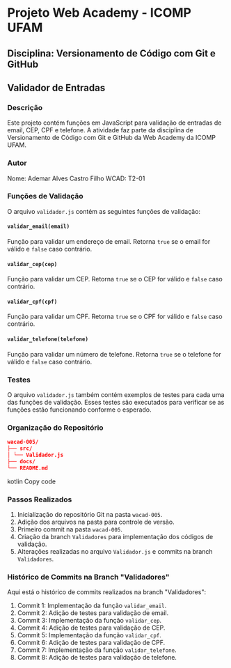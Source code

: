 # Projeto Web Academy - ICOMP UFAM
## Disciplina: Versionamento de Código com Git e GitHub

## Validador de Entradas

### Descrição
Este projeto contém funções em JavaScript para validação de entradas de email, CEP, CPF e telefone. A atividade faz parte da disciplina de Versionamento de Código com Git e GitHub da Web Academy da ICOMP UFAM.

### Autor
Nome: Ademar Alves Castro Filho
WCAD: T2-01

### Funções de Validação
O arquivo `validador.js` contém as seguintes funções de validação:

#### `validar_email(email)`
Função para validar um endereço de email. Retorna `true` se o email for válido e `false` caso contrário.

#### `validar_cep(cep)`
Função para validar um CEP. Retorna `true` se o CEP for válido e `false` caso contrário.

#### `validar_cpf(cpf)`
Função para validar um CPF. Retorna `true` se o CPF for válido e `false` caso contrário.

#### `validar_telefone(telefone)`
Função para validar um número de telefone. Retorna `true` se o telefone for válido e `false` caso contrário.

### Testes
O arquivo `validador.js` também contém exemplos de testes para cada uma das funções de validação. Esses testes são executados para verificar se as funções estão funcionando conforme o esperado.

### Organização do Repositório

```json
wacad-005/
├── src/
│ └── Validador.js
├── docs/
└── README.md
```

kotlin
Copy code

### Passos Realizados
1. Inicialização do repositório Git na pasta `wacad-005`.
2. Adição dos arquivos na pasta para controle de versão.
3. Primeiro commit na pasta `wacad-005`.
4. Criação da branch `Validadores` para implementação dos códigos de validação.
5. Alterações realizadas no arquivo `Validador.js` e commits na branch `Validadores`.

### Histórico de Commits na Branch "Validadores"
Aqui está o histórico de commits realizados na branch "Validadores":

1. Commit 1: Implementação da função `validar_email`.
2. Commit 2: Adição de testes para validação de email.
3. Commit 3: Implementação da função `validar_cep`.
4. Commit 4: Adição de testes para validação de CEP.
5. Commit 5: Implementação da função `validar_cpf`.
6. Commit 6: Adição de testes para validação de CPF.
7. Commit 7: Implementação da função `validar_telefone`.
8. Commit 8: Adição de testes para validação de telefone.